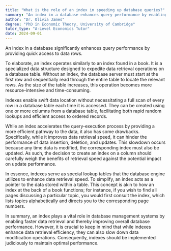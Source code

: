 ```yaml
---
title: "What is the role of an index in speeding up database queries?"
summary: "An index in a database enhances query performance by enabling rapid access to data rows, thereby improving overall efficiency in retrieving information."
author: "Dr. Olivia James"
degree: "PhD in Economic Theory, University of Cambridge"
tutor_type: "A-Level Economics Tutor"
date: 2024-09-01
---
```


An index in a database significantly enhances query performance by providing quick access to data rows.

To elaborate, an index operates similarly to an index found in a book. It is a specialized data structure designed to expedite data retrieval operations on a database table. Without an index, the database server must start at the first row and sequentially read through the entire table to locate the relevant rows. As the size of the table increases, this operation becomes more resource-intensive and time-consuming.

Indexes enable swift data location without necessitating a full scan of every row in a database table each time it is accessed. They can be created using one or more columns from a database table, facilitating both rapid random lookups and efficient access to ordered records.

While an index accelerates the query-execution process by providing a more efficient pathway to the data, it also has some drawbacks. Specifically, while it improves data retrieval speed, it can hinder the performance of data insertion, deletion, and updates. This slowdown occurs because any time data is modified, the corresponding index must also be updated. As such, the decision to create an index on a column should carefully weigh the benefits of retrieval speed against the potential impact on update performance.

In essence, indexes serve as special lookup tables that the database engine utilizes to enhance data retrieval speed. To simplify, an index acts as a pointer to the data stored within a table. This concept is akin to how an index at the back of a book functions; for instance, if you wish to find all pages discussing a particular topic, you would first consult the index, which lists topics alphabetically and directs you to the corresponding page numbers.

In summary, an index plays a vital role in database management systems by enabling faster data retrieval and thereby improving overall database performance. However, it is crucial to keep in mind that while indexes enhance data retrieval efficiency, they can also slow down data modification operations. Consequently, indexes should be implemented judiciously to maintain optimal performance.
    